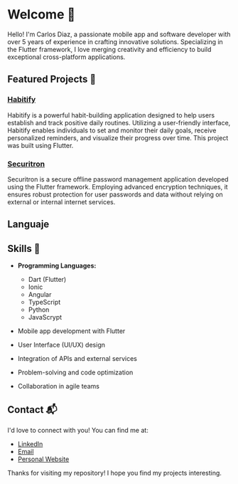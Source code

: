# Welcome 👋

Hello! I'm Carlos Diaz, a passionate mobile app and software developer with over 5 years of experience in crafting innovative solutions. Specializing in the Flutter framework, I love merging creativity and efficiency to build exceptional cross-platform applications.

## Featured Projects 🚀

### [Habitify](#)

Habitify is a powerful habit-building application designed to help users establish and track positive daily routines. Utilizing a user-friendly interface, Habitify enables individuals to set and monitor their daily goals, receive personalized reminders, and visualize their progress over time. This project was built using Flutter.

### [Securitron](#)

Securitron is a secure offline password management application developed using the Flutter framework. Employing advanced encryption techniques, it ensures robust protection for user passwords and data without relying on external or internal internet services.

## Languaje

## Skills 🔧

- **Programming Languages:**
  - Dart (Flutter)
  - Ionic
  - Angular
  - TypeScript
  - Python
  - JavaScrypt

- Mobile app development with Flutter
- User Interface (UI/UX) design
- Integration of APIs and external services
- Problem-solving and code optimization
- Collaboration in agile teams

## Contact 📬

I'd love to connect with you! You can find me at:

- [LinkedIn](https://www.linkedin.com/in/teutondev/)
- [Email](mailto:teutones92@gmail.com)
- [Personal Website](https://teutondev.com)

Thanks for visiting my repository! I hope you find my projects interesting.
